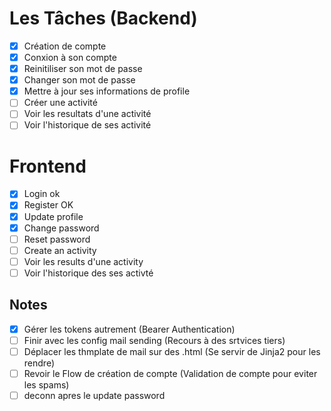 # Les Tâches (Backend)
- [x] Création de compte
- [x] Conxion à son compte
- [x] Reinitiliser son mot de passe
- [x] Changer son mot de passe
- [x] Mettre à jour ses informations de profile
- [ ] Créer une activité
- [ ] Voir les resultats d'une activité
- [ ] Voir l'historique de ses activité
  
# Frontend
- [x] Login  ok
- [x] Register OK
- [x] Update profile
- [x] Change password
- [ ] Reset password
- [ ] Create an activity
- [ ] Voir les results d'une activity
- [ ] Voir l'historique des ses activté
  
## Notes
- [x] Gérer les tokens autrement (Bearer Authentication)
- [ ] Finir avec les config mail sending (Recours à des srtvices tiers)
- [ ] Déplacer les thmplate de mail sur des .html (Se servir de Jinja2 pour les rendre)
- [ ] Revoir le Flow de création de compte (Validation de compte pour eviter les spams)
- [ ] deconn apres le update password